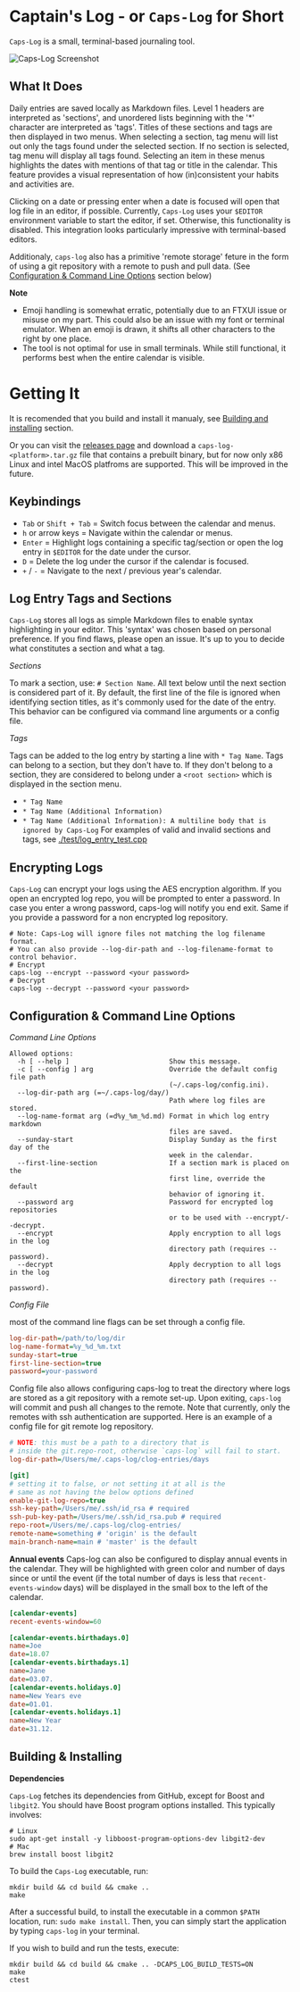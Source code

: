 # Captain's Log - or `Caps-Log` for Short

`Caps-Log` is a small, terminal-based journaling tool.

![Caps-Log Screenshot](./caps-log.gif)

## What It Does

Daily entries are saved locally as Markdown files. Level 1 headers are
interpreted as 'sections', and unordered lists beginning with the '*' character
are interpreted as 'tags'. Titles of these sections and tags are then displayed
in two menus. When selecting a section, tag menu will list out only the tags 
found under the selected section. If no section is selected, tag menu will 
display all tags found. Selecting an item in these menus highlights the dates 
with mentions of that tag or title in the calendar. This feature provides a 
visual representation of how (in)consistent your habits and activities are.

Clicking on a date or pressing enter when a date is focused will open that log
file in an editor, if possible. Currently, `Caps-Log` uses your `$EDITOR`
environment variable to start the editor, if set. Otherwise, this functionality
is disabled. This integration looks particularly impressive with terminal-based
editors.

Additionaly, `caps-log` also has a primitive 'remote storage' feture in the form
of using a git repository with a remote to push and pull data. (See
[Configuration & Command Line Options](#configuration--command-line-options)
section below)

**Note**

- Emoji handling is somewhat erratic, potentially due to an FTXUI issue or
  misuse on my part. This could also be an issue with my font or terminal
  emulator. When an emoji is drawn, it shifts all other characters to the right
  by one place.
- The tool is not optimal for use in small terminals. While still functional, it
  performs best when the entire calendar is visible.

# Getting It

It is recomended that you build and install it manualy, see 
[Building and installing](#building--installing) section.

Or you can visit the [releases page](https://github.com/nikoladucak/caps-log/releases)
and download a `caps-log-<platform>.tar.gz` file that contains a prebuilt binary, but 
for now only x86 Linux and intel MacOS platfroms are supported. This will be 
improved in the future.

## Keybindings

- `Tab` or `Shift + Tab` = Switch focus between the calendar and menus.
- `h` or arrow keys = Navigate within the calendar or menus.
- `Enter` = Highlight logs containing a specific tag/section or open the log
  entry in `$EDITOR` for the date under the cursor.
- `D` = Delete the log under the cursor if the calendar is focused.
- `+` / `-` = Navigate to the next / previous year's calendar.

## Log Entry Tags and Sections

`Caps-Log` stores all logs as simple Markdown files to enable syntax
highlighting in your editor. This 'syntax' was chosen based on personal
preference. If you find flaws, please open an issue. It's up to you to decide
what constitutes a section and what a tag.

_Sections_

To mark a section, use: `# Section Name`. All text below until the next section
is considered part of it. By default, the first line of the file
is ignored when identifying section titles, as it's commonly used for the date
of the entry. This behavior can be configured via command line arguments or a
config file.

_Tags_

Tags can be added to the log entry by starting a line with `* Tag Name`. Tags
can belong to a section, but they don't have to. If they don't belong to a
section, they are considered to belong under a `<root section>` which is 
displayed in the section menu.

- `* Tag Name`
- `* Tag Name (Additional Information)`
- `* Tag Name (Additional Information): A multiline body that is ignored by Caps-Log`
  For examples of valid and invalid sections and tags, see
  [./test/log_entry_test.cpp](./test/log_entry_test.cpp)

## Encrypting Logs

`Caps-Log` can encrypt your logs using the AES encryption algorithm. 
If you open an encrypted log repo, you will be prompted to enter a password. 
In case you enter a wrong password, caps-log will notify you end exit.
Same if you provide a password for a non encrypted log repository.

```
# Note: Caps-Log will ignore files not matching the log filename format.
# You can also provide --log-dir-path and --log-filename-format to control behavior.
# Encrypt
caps-log --encrypt --password <your password>
# Decrypt
caps-log --decrypt --password <your password>
```

## Configuration & Command Line Options

_Command Line Options_

```
Allowed options:
  -h [ --help ]                         Show this message.
  -c [ --config ] arg                   Override the default config file path
                                        (~/.caps-log/config.ini).
  --log-dir-path arg (=~/.caps-log/day/)
                                        Path where log files are stored.
  --log-name-format arg (=d%y_%m_%d.md) Format in which log entry markdown
                                        files are saved.
  --sunday-start                        Display Sunday as the first day of the
                                        week in the calendar.
  --first-line-section                  If a section mark is placed on the
                                        first line, override the default
                                        behavior of ignoring it.
  --password arg                        Password for encrypted log repositories
                                        or to be used with --encrypt/--decrypt.
  --encrypt                             Apply encryption to all logs in the log
                                        directory path (requires --password).
  --decrypt                             Apply decryption to all logs in the log
                                        directory path (requires --password).
```

_Config File_

most of the command line flags can be set through a config file.

```ini
log-dir-path=/path/to/log/dir
log-name-format=%y_%d_%m.txt
sunday-start=true
first-line-section=true
password=your-password
```

Config file also allows configuring caps-log to treat the directory where logs
are stored as a git repository with a remote set-up. Upon exiting, `caps-log`
will commit and push all changes to the remote. Note that currently, only the
remotes with ssh authentication are supported. Here is an example of a config
file for git remote log repository.

```ini
# NOTE: this must be a path to a directory that is 
# inside the git.repo-root, otherwise `caps-log` will fail to start.
log-dir-path=/Users/me/.caps-log/clog-entries/days

[git]
# setting it to false, or not setting it at all is the 
# same as not having the below options defined
enable-git-log-repo=true 
ssh-key-path=/Users/me/.ssh/id_rsa # required
ssh-pub-key-path=/Users/me/.ssh/id_rsa.pub # required
repo-root=/Users/me/.caps-log/clog-entries/
remote-name=something # 'origin' is the default
main-branch-name=main # 'master' is the default

```

__Annual events__
Caps-log can also be configured to display annual events in the calendar. They 
will be highlighted with green color and number of days since or until the event (if the 
total number of days is less that `recent-events-window` days) will be displayed in the
small box to the left of the calendar.
```ini
[calendar-events]
recent-events-window=60

[calendar-events.birthadays.0]
name=Joe
date=18.07
[calendar-events.birthadays.1]
name=Jane
date=03.07.
[calendar-events.holidays.0]
name=New Years eve
date=01.01.
[calendar-events.holidays.1]
name=New Year
date=31.12.
```

## Building & Installing

**Dependencies**

`Caps-Log` fetches its dependencies from GitHub, except for Boost and `libgit2`.
You should have Boost program options installed. This typically involves:

```shell
# Linux
sudo apt-get install -y libboost-program-options-dev libgit2-dev
# Mac
brew install boost libgit2
```

To build the `Caps-Log` executable, run:

```shell
mkdir build && cd build && cmake ..
make
```

After a successful build, to install the executable in a common `$PATH`
location, run: `sudo make install`. Then, you can simply start the application
by typing `caps-log` in your terminal.

If you wish to build and run the tests, execute:

```shell
mkdir build && cd build && cmake .. -DCAPS_LOG_BUILD_TESTS=ON
make 
ctest
```
